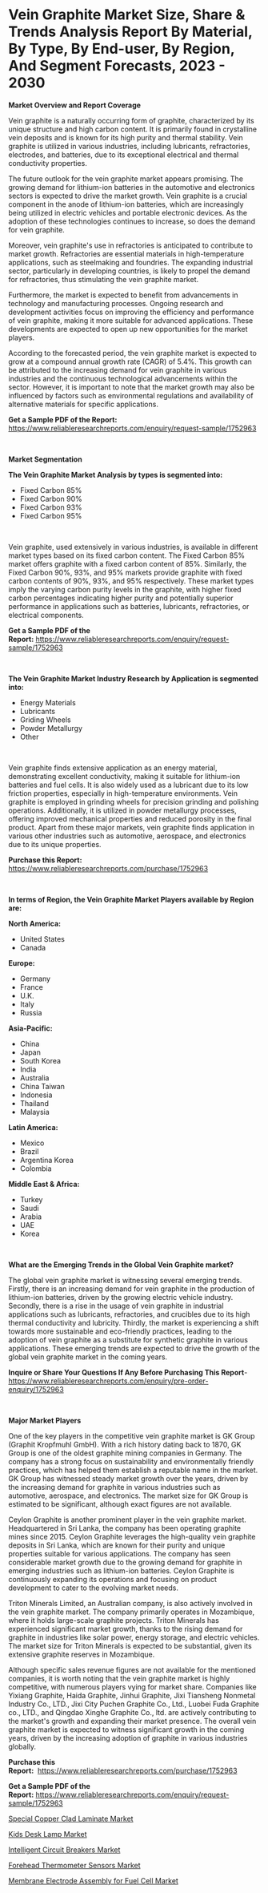 <p><h1>Vein Graphite Market Size, Share & Trends Analysis Report By Material, By Type, By End-user, By Region, And Segment Forecasts, 2023 - 2030</h1></p><p><strong>Market Overview and Report Coverage</strong></p>
<p><p>Vein graphite is a naturally occurring form of graphite, characterized by its unique structure and high carbon content. It is primarily found in crystalline vein deposits and is known for its high purity and thermal stability. Vein graphite is utilized in various industries, including lubricants, refractories, electrodes, and batteries, due to its exceptional electrical and thermal conductivity properties.</p><p>The future outlook for the vein graphite market appears promising. The growing demand for lithium-ion batteries in the automotive and electronics sectors is expected to drive the market growth. Vein graphite is a crucial component in the anode of lithium-ion batteries, which are increasingly being utilized in electric vehicles and portable electronic devices. As the adoption of these technologies continues to increase, so does the demand for vein graphite.</p><p>Moreover, vein graphite's use in refractories is anticipated to contribute to market growth. Refractories are essential materials in high-temperature applications, such as steelmaking and foundries. The expanding industrial sector, particularly in developing countries, is likely to propel the demand for refractories, thus stimulating the vein graphite market.</p><p>Furthermore, the market is expected to benefit from advancements in technology and manufacturing processes. Ongoing research and development activities focus on improving the efficiency and performance of vein graphite, making it more suitable for advanced applications. These developments are expected to open up new opportunities for the market players.</p><p>According to the forecasted period, the vein graphite market is expected to grow at a compound annual growth rate (CAGR) of 5.4%. This growth can be attributed to the increasing demand for vein graphite in various industries and the continuous technological advancements within the sector. However, it is important to note that the market growth may also be influenced by factors such as environmental regulations and availability of alternative materials for specific applications.</p></p>
<p><strong>Get a Sample PDF of the Report:</strong> <a href="https://www.reliableresearchreports.com/enquiry/request-sample/1752963">https://www.reliableresearchreports.com/enquiry/request-sample/1752963</a></p>
<p>&nbsp;</p>
<p><strong>Market Segmentation</strong></p>
<p><strong>The Vein Graphite Market Analysis by types is segmented into:</strong></p>
<p><ul><li>Fixed Carbon 85%</li><li>Fixed Carbon 90%</li><li>Fixed Carbon 93%</li><li>Fixed Carbon 95%</li></ul></p>
<p>&nbsp;</p>
<p><p>Vein graphite, used extensively in various industries, is available in different market types based on its fixed carbon content. The Fixed Carbon 85% market offers graphite with a fixed carbon content of 85%. Similarly, the Fixed Carbon 90%, 93%, and 95% markets provide graphite with fixed carbon contents of 90%, 93%, and 95% respectively. These market types imply the varying carbon purity levels in the graphite, with higher fixed carbon percentages indicating higher purity and potentially superior performance in applications such as batteries, lubricants, refractories, or electrical components.</p></p>
<p><strong>Get a Sample PDF of the Report:</strong>&nbsp;<a href="https://www.reliableresearchreports.com/enquiry/request-sample/1752963">https://www.reliableresearchreports.com/enquiry/request-sample/1752963</a></p>
<p>&nbsp;</p>
<p><strong>The Vein Graphite Market Industry Research by Application is segmented into:</strong></p>
<p><ul><li>Energy Materials</li><li>Lubricants</li><li>Griding Wheels</li><li>Powder Metallurgy</li><li>Other</li></ul></p>
<p>&nbsp;</p>
<p><p>Vein graphite finds extensive application as an energy material, demonstrating excellent conductivity, making it suitable for lithium-ion batteries and fuel cells. It is also widely used as a lubricant due to its low friction properties, especially in high-temperature environments. Vein graphite is employed in grinding wheels for precision grinding and polishing operations. Additionally, it is utilized in powder metallurgy processes, offering improved mechanical properties and reduced porosity in the final product. Apart from these major markets, vein graphite finds application in various other industries such as automotive, aerospace, and electronics due to its unique properties.</p></p>
<p><strong>Purchase this Report:</strong>&nbsp; <a href="https://www.reliableresearchreports.com/purchase/1752963">https://www.reliableresearchreports.com/purchase/1752963</a></p>
<p>&nbsp;</p>
<p><strong>In terms of Region, the Vein Graphite Market Players available by Region are:</strong></p>
<p>
    <p> <strong> North America: </strong>
        <ul>
            <li>United States</li>
            <li>Canada</li>
        </ul>
        </p> 
    <p> <strong> Europe: </strong>
        <ul>
            <li>Germany</li>
            <li>France</li>
            <li>U.K.</li>
            <li>Italy</li>
            <li>Russia</li>
        </ul>
        </p> 
    <p> <strong> Asia-Pacific: </strong>
        <ul>
            <li>China</li>
            <li>Japan</li>
            <li>South Korea</li>
            <li>India</li>
            <li>Australia</li>
            <li>China Taiwan</li>
            <li>Indonesia</li>
            <li>Thailand</li>
            <li>Malaysia</li>
        </ul>
        </p> 
    <p> <strong> Latin America: </strong>
        <ul>
            <li>Mexico</li>
            <li>Brazil</li>
            <li>Argentina Korea</li>
            <li>Colombia</li>
        </ul>
        </p> 
    <p> <strong> Middle East & Africa: </strong>
        <ul>
            <li>Turkey</li>
            <li>Saudi</li>
            <li>Arabia</li>
            <li>UAE</li>
            <li>Korea</li>
        </ul>
    </p>
    </p>
<p>&nbsp;</p>
<p><strong>What are the Emerging Trends in the Global Vein Graphite market?</strong></p>
<p><p>The global vein graphite market is witnessing several emerging trends. Firstly, there is an increasing demand for vein graphite in the production of lithium-ion batteries, driven by the growing electric vehicle industry. Secondly, there is a rise in the usage of vein graphite in industrial applications such as lubricants, refractories, and crucibles due to its high thermal conductivity and lubricity. Thirdly, the market is experiencing a shift towards more sustainable and eco-friendly practices, leading to the adoption of vein graphite as a substitute for synthetic graphite in various applications. These emerging trends are expected to drive the growth of the global vein graphite market in the coming years.</p></p>
<p><strong>Inquire or Share Your Questions If Any Before Purchasing This Report</strong>- <a href="https://www.reliableresearchreports.com/enquiry/pre-order-enquiry/1752963">https://www.reliableresearchreports.com/enquiry/pre-order-enquiry/1752963</a></p>
<p>&nbsp;</p>
<p><strong>Major Market Players</strong></p>
<p><p>One of the key players in the competitive vein graphite market is GK Group (Graphit Kropfmuhl GmbH). With a rich history dating back to 1870, GK Group is one of the oldest graphite mining companies in Germany. The company has a strong focus on sustainability and environmentally friendly practices, which has helped them establish a reputable name in the market. GK Group has witnessed steady market growth over the years, driven by the increasing demand for graphite in various industries such as automotive, aerospace, and electronics. The market size for GK Group is estimated to be significant, although exact figures are not available.</p><p>Ceylon Graphite is another prominent player in the vein graphite market. Headquartered in Sri Lanka, the company has been operating graphite mines since 2015. Ceylon Graphite leverages the high-quality vein graphite deposits in Sri Lanka, which are known for their purity and unique properties suitable for various applications. The company has seen considerable market growth due to the growing demand for graphite in emerging industries such as lithium-ion batteries. Ceylon Graphite is continuously expanding its operations and focusing on product development to cater to the evolving market needs.</p><p>Triton Minerals Limited, an Australian company, is also actively involved in the vein graphite market. The company primarily operates in Mozambique, where it holds large-scale graphite projects. Triton Minerals has experienced significant market growth, thanks to the rising demand for graphite in industries like solar power, energy storage, and electric vehicles. The market size for Triton Minerals is expected to be substantial, given its extensive graphite reserves in Mozambique.</p><p>Although specific sales revenue figures are not available for the mentioned companies, it is worth noting that the vein graphite market is highly competitive, with numerous players vying for market share. Companies like Yixiang Graphite, Haida Graphite, Jinhui Graphite, Jixi Tiansheng Nonmetal Industry Co., LTD., Jixi City Puchen Graphite Co., Ltd., Luobei Fuda Graphite co., LTD., and Qingdao Xinghe Graphite Co., ltd. are actively contributing to the market's growth and expanding their market presence. The overall vein graphite market is expected to witness significant growth in the coming years, driven by the increasing adoption of graphite in various industries globally.</p></p>
<p><strong>Purchase this Report:</strong>&nbsp;&nbsp;<a href="https://www.reliableresearchreports.com/purchase/1752963">https://www.reliableresearchreports.com/purchase/1752963</a></p>
<p></p>
<p><strong>Get a Sample PDF of the Report:</strong>&nbsp;<a href="https://www.reliableresearchreports.com/enquiry/request-sample/1752963">https://www.reliableresearchreports.com/enquiry/request-sample/1752963</a></p>
<p><p><a href="https://medium.com/@beverlychen69/special-copper-clad-laminate-market-size-and-market-trends-complete-industry-overview-2023-to-4549d86a3881">Special Copper Clad Laminate Market</a></p><p><a href="https://medium.com/@lisasanchez1968/decoding-kids-desk-lamp-market-metrics-market-share-trends-and-growth-patterns-96e653f81b47">Kids Desk Lamp Market</a></p><p><a href="https://medium.com/@debramedina73/intelligent-circuit-breakers-market-research-report-its-history-and-forecast-2023-to-2030-21d2438c021f">Intelligent Circuit Breakers Market</a></p><p><a href="https://medium.com/@brittanyrobertson07/forehead-thermometer-sensors-market-report-reveals-the-latest-trends-and-growth-opportunities-of-efc48212a5d1">Forehead Thermometer Sensors Market</a></p><p><a href="https://medium.com/@rachelyoung56/membrane-electrode-assembly-for-fuel-cell-market-focuses-on-market-share-size-and-projected-b44acdfac62b">Membrane Electrode Assembly for Fuel Cell Market</a></p></p>